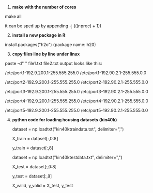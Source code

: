 1. **make with the number of cores**

make all

it can be sped up by appending -j $(($(nproc) + 1))

2. **install a new package in R**


install.packages("h2o") (package name: h20)


3. **copy files line by line under linux**

paste -d" " file1.txt file2.txt
output looks like this:

/etc/port1-192.9.200.1-255.555.255.0 /etc/port1-192.90.2.1-255.555.0.0

/etc/port2-192.9.200.1-255.555.255.0 /etc/port2-192.90.2.1-255.555.0.0

/etc/port3-192.9.200.1-255.555.255.0 /etc/port3-192.90.2.1-255.555.0.0

/etc/port4-192.9.200.1-255.555.255.0 /etc/port4-192.90.2.1-255.555.0.0

/etc/port5-192.9.200.1-255.555.255.0 /etc/port5-192.90.2.1-255.555.0.0

4. **python code for loading housing datasets (kin40k)**


    dataset = np.loadtxt("kin40ktraindata.txt", delimiter=",")
    
        
    X_train = dataset[:,0:8]
    
    y_train = dataset[:,8]

    dataset = np.loadtxt("kin40ktestdata.txt", delimiter=",")
    
    
    X_test = dataset[:,0:8]
    
    y_test = dataset[:,8]
    
    X_valid, y_valid = X_test, y_test
    
    
